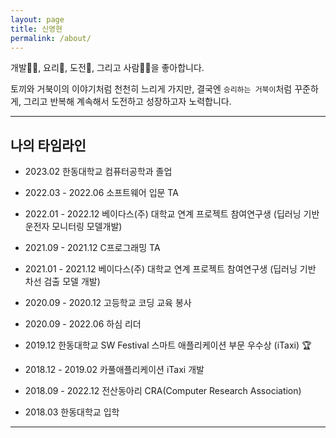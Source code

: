 ```yaml
---
layout: page
title: 신영현
permalink: /about/
---
```


개발👨‍💻, 요리🥦, 도전💪, 그리고 사람🙆‍♂️을 좋아합니다. 

토끼와 거북이의 이야기처럼 천천히 느리게 가지만, 결국엔 ```승리하는 거북이```처럼 꾸준하게, 그리고 반복해 계속해서 도전하고 성장하고자 노력합니다.

- - -  

## 나의 타임라인  
* 2023.02 한동대학교 컴퓨터공학과 졸업  

* 2022.03 - 2022.06 소프트웨어 입문 TA 
  
* 2022.01 - 2022.12 베이다스(주) 대학교 연계 프로젝트 참여연구생 (딥러닝 기반 운전자 모니터링 모델개발)

* 2021.09 - 2021.12 C프로그래밍 TA  

* 2021.01 - 2021.12 베이다스(주) 대학교 연계 프로젝트 참여연구생 (딥러닝 기반 차선 검출 모델 개발)

* 2020.09 - 2020.12 고등학교 코딩 교육 봉사   
  
* 2020.09 - 2022.06 하심 리더
  
* 2019.12 한동대학교 SW Festival 스마트 애플리케이션 부문 우수상 (iTaxi) 🏆

* 2018.12 - 2019.02 카풀애플리케이션 iTaxi 개발  

* 2018.09 - 2022.12 전산동아리 CRA(Computer Research Association) 

* 2018.03 한동대학교 입학  

- - -  
